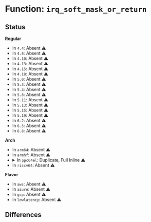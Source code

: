 # Function: <code>irq_soft_mask_or_return</code>

## Status
<b>Regular</b>
<ul>
<li>
In <code>4.4</code>: Absent ⚠️
</li>
<li>
In <code>4.8</code>: Absent ⚠️
</li>
<li>
In <code>4.10</code>: Absent ⚠️
</li>
<li>
In <code>4.13</code>: Absent ⚠️
</li>
<li>
In <code>4.15</code>: Absent ⚠️
</li>
<li>
In <code>4.18</code>: Absent ⚠️
</li>
<li>
In <code>5.0</code>: Absent ⚠️
</li>
<li>
In <code>5.3</code>: Absent ⚠️
</li>
<li>
In <code>5.4</code>: Absent ⚠️
</li>
<li>
In <code>5.8</code>: Absent ⚠️
</li>
<li>
In <code>5.11</code>: Absent ⚠️
</li>
<li>
In <code>5.13</code>: Absent ⚠️
</li>
<li>
In <code>5.15</code>: Absent ⚠️
</li>
<li>
In <code>5.19</code>: Absent ⚠️
</li>
<li>
In <code>6.2</code>: Absent ⚠️
</li>
<li>
In <code>6.5</code>: Absent ⚠️
</li>
<li>
In <code>6.8</code>: Absent ⚠️
</li>
</ul>
<b>Arch</b>
<ul>
<li>
In <code>arm64</code>: Absent ⚠️
</li>
<li>
In <code>armhf</code>: Absent ⚠️
</li>
<li>
<details>
<summary>In <code>ppc64el</code>: Duplicate, Full Inline ⚠️</summary>

**Collision:** Static Duplication

**Inline:** Full

**Transformation:** False

**Instances:**

```
In arch/powerpc/perf/core-book3s.c (c000000000128a70)
Location: arch/powerpc/include/asm/hw_irq.h:129
Inline: True
Inline callers:
  - arch/powerpc/perf/core-book3s.c:record_and_restart
  - arch/powerpc/perf/core-book3s.c:freeze_limited_counters
```
```
In arch/powerpc/perf/imc-pmu.c (c00000000012b9ac)
Location: arch/powerpc/include/asm/hw_irq.h:129
Inline: True
Inline callers:
  - arch/powerpc/perf/imc-pmu.c:imc_event_update
```
```
In arch/powerpc/perf/hv-24x7.c (c00000000012dd9c)
Location: arch/powerpc/include/asm/hw_irq.h:129
Inline: True
Inline callers:
  - arch/powerpc/perf/hv-24x7.c:update_event_count
  - arch/powerpc/perf/hv-24x7.c:update_event_count
  - arch/powerpc/perf/hv-24x7.c:h_24x7_event_init
```
```
In arch/powerpc/perf/hv-gpci.c (c0000000001304bc)
Location: arch/powerpc/include/asm/hw_irq.h:129
Inline: True
Inline callers:
  - arch/powerpc/perf/hv-gpci.c:h_gpci_event_update
  - arch/powerpc/perf/hv-gpci.c:h_gpci_event_update
```
```
In kernel/trace/ring_buffer.c (c00000000029ef58)
Location: arch/powerpc/include/asm/hw_irq.h:129
Inline: True
Inline callers:
  - kernel/trace/ring_buffer.c:ring_buffer_read_page
  - kernel/trace/ring_buffer.c:ring_buffer_read_page
  - kernel/trace/ring_buffer.c:rb_get_reader_page
  - kernel/trace/ring_buffer.c:ring_buffer_write
  - kernel/trace/ring_buffer.c:ring_buffer_write
  - kernel/trace/ring_buffer.c:ring_buffer_write
  - kernel/trace/ring_buffer.c:ring_buffer_write
  - kernel/trace/ring_buffer.c:ring_buffer_write
  - kernel/trace/ring_buffer.c:ring_buffer_write
  - kernel/trace/ring_buffer.c:ring_buffer_discard_commit
  - kernel/trace/ring_buffer.c:ring_buffer_discard_commit
  - kernel/trace/ring_buffer.c:ring_buffer_discard_commit
  - kernel/trace/ring_buffer.c:ring_buffer_discard_commit
  - kernel/trace/ring_buffer.c:ring_buffer_discard_commit
  - kernel/trace/ring_buffer.c:ring_buffer_discard_commit
  - kernel/trace/ring_buffer.c:ring_buffer_lock_reserve
  - kernel/trace/ring_buffer.c:ring_buffer_lock_reserve
  - kernel/trace/ring_buffer.c:ring_buffer_lock_reserve
  - kernel/trace/ring_buffer.c:ring_buffer_lock_reserve
  - kernel/trace/ring_buffer.c:ring_buffer_lock_reserve
  - kernel/trace/ring_buffer.c:ring_buffer_lock_reserve
  - kernel/trace/ring_buffer.c:__rb_reserve_next
  - kernel/trace/ring_buffer.c:__rb_reserve_next
  - kernel/trace/ring_buffer.c:__rb_reserve_next
  - kernel/trace/ring_buffer.c:rb_commit
  - kernel/trace/ring_buffer.c:rb_commit
  - kernel/trace/ring_buffer.c:rb_commit
  - kernel/trace/ring_buffer.c:rb_move_tail
  - kernel/trace/ring_buffer.c:rb_move_tail
  - kernel/trace/ring_buffer.c:rb_move_tail
  - kernel/trace/ring_buffer.c:rb_move_tail
  - kernel/trace/ring_buffer.c:rb_move_tail
  - kernel/trace/ring_buffer.c:rb_move_tail
  - kernel/trace/ring_buffer.c:rb_move_tail
  - kernel/trace/ring_buffer.c:rb_move_tail
  - kernel/trace/ring_buffer.c:rb_move_tail
  - kernel/trace/ring_buffer.c:rb_move_tail
  - kernel/trace/ring_buffer.c:rb_move_tail
  - kernel/trace/ring_buffer.c:rb_move_tail
  - kernel/trace/ring_buffer.c:rb_move_tail
  - kernel/trace/ring_buffer.c:rb_move_tail
  - kernel/trace/ring_buffer.c:rb_move_tail
  - kernel/trace/ring_buffer.c:rb_move_tail
  - kernel/trace/ring_buffer.c:rb_move_tail
  - kernel/trace/ring_buffer.c:rb_move_tail
  - kernel/trace/ring_buffer.c:rb_move_tail
  - kernel/trace/ring_buffer.c:rb_move_tail
  - kernel/trace/ring_buffer.c:rb_move_tail
```
```
In kernel/events/core.c (c00000000033e574)
Location: arch/powerpc/include/asm/hw_irq.h:129
Inline: True
Inline callers:
  - kernel/events/core.c:task_clock_event_update
  - kernel/events/core.c:task_clock_event_update
  - kernel/events/core.c:cpu_clock_event_update
  - kernel/events/core.c:cpu_clock_event_update
  - kernel/events/core.c:perf_swevent_event
  - kernel/events/core.c:perf_swevent_event
  - kernel/events/core.c:perf_swevent_set_period
  - kernel/events/core.c:perf_output_sample
  - kernel/events/core.c:perf_output_sample
  - kernel/events/core.c:perf_output_sample
  - kernel/events/core.c:__perf_event_task_sched_out
```
```
In kernel/events/ring_buffer.c (c000000000354848)
Location: arch/powerpc/include/asm/hw_irq.h:129
Inline: True
Inline callers:
  - kernel/events/ring_buffer.c:perf_output_begin
  - kernel/events/ring_buffer.c:perf_output_begin
  - kernel/events/ring_buffer.c:perf_output_begin
  - kernel/events/ring_buffer.c:perf_output_begin
  - kernel/events/ring_buffer.c:perf_output_begin
  - kernel/events/ring_buffer.c:perf_output_begin_backward
  - kernel/events/ring_buffer.c:perf_output_begin_backward
  - kernel/events/ring_buffer.c:perf_output_begin_backward
  - kernel/events/ring_buffer.c:perf_output_begin_backward
  - kernel/events/ring_buffer.c:perf_output_begin_backward
  - kernel/events/ring_buffer.c:perf_output_begin_forward
  - kernel/events/ring_buffer.c:perf_output_begin_forward
  - kernel/events/ring_buffer.c:perf_output_begin_forward
  - kernel/events/ring_buffer.c:perf_output_begin_forward
  - kernel/events/ring_buffer.c:perf_output_begin_forward
```
```
In block/genhd.c (c000000000793b40)
Location: arch/powerpc/include/asm/hw_irq.h:129
Inline: True
Inline callers:
  - block/genhd.c:part_dec_in_flight
  - block/genhd.c:part_dec_in_flight
  - block/genhd.c:part_inc_in_flight
  - block/genhd.c:part_inc_in_flight
```
</details>
</li>
<li>
In <code>riscv64</code>: Absent ⚠️
</li>
</ul>
<b>Flavor</b>
<ul>
<li>
In <code>aws</code>: Absent ⚠️
</li>
<li>
In <code>azure</code>: Absent ⚠️
</li>
<li>
In <code>gcp</code>: Absent ⚠️
</li>
<li>
In <code>lowlatency</code>: Absent ⚠️
</li>
</ul>

## Differences

